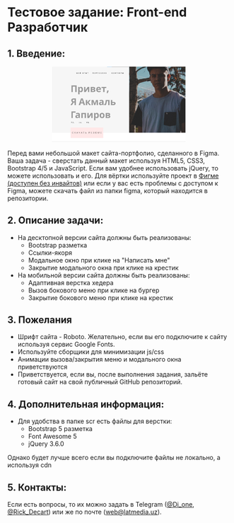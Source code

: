 # Тестовое задание: Front-end Разработчик

## 1. Введение:
<p align="center">
  <img style="margin: 0 auto" alt="header-pic" width="60%" src="https://raw.githubusercontent.com/LatMedia/front-end-task/main/res/figma-pic.png">
</p>
<p align="left">
  Перед вами небольшой макет сайта-портфолио, сделанного в Figma. Ваша задача - сверстать данный макет используя HTML5, CSS3, Bootstrap 4/5 и JavaScript. Если вам удобнее использовать jQuery, то можете использовать и его.
  Для вёртки используйте проект в <a href="https://www.figma.com/file/Nu5CVxmSEXGQzOX51C9k5N/%D0%A2%D0%B5%D1%81%D1%82%D0%BE%D0%B2%D0%B0%D1%8F-%D1%80%D0%B0%D0%B1%D0%BE%D1%82%D0%B0?node-id=0%3A1">Фигме (доступен без инвайтов)</a> или если у вас есть проблемы с доступом к Figma, можете скачать файл из папки figma, который находится в репозитории.
</p>

## 2. Описание задачи:
* На десктопной версии сайта должны быть реализованы:
  * Bootstrap разметка
  * Ссылки-якоря
  * Модальное окно при клике на "Написать мне"
  * Закрытие модального окна при клике на крестик
* На мобильной версии сайта должны быть реализованы:
  * Адаптивная верстка хедера
  * Вызов бокового меню при клике на бургер
  * Закрытие бокового меню при клике на крестик

## 3. Пожелания
* Шрифт сайта - Roboto. Желательно, если вы его подключите к сайту используя сервис Google Fonts.
* Используйте сборщики для минимизации js/css
* Анимации вызова/закрытия меню и модального окна приветствуются
* Приветствуется, если вы, после выполнения задания, зальёте готовый сайт на свой публичный GitHub репозиторий.

## 4. Дополнительная информация:
* Для удобства в папке scr есть файлы для верстки:
  * Bootstrap 5 разметка
  * Font Awesome 5
  * jQuery 3.6.0

Однако будет лучше всего если вы подключите файлы не локально, а используя cdn

## 5. Контакты: 
Если есть вопросы, то их можно задать в Telegram ([@Di_one](https://t.me/Di_Onee/), [@Rick_Decart](https://t.me/Rick_Decart)) или же по почте (web@latmedia.uz). 
